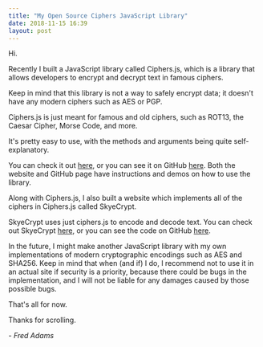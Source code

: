 ```yaml
---
title: "My Open Source Ciphers JavaScript Library"
date: 2018-11-15 16:39
layout: post
---
```


Hi.

Recently I built a JavaScript library called Ciphers.js, which is a library that allows developers to encrypt and decrypt text in famous ciphers.

Keep in mind that this library is not a way to safely encrypt data; it doesn't have any modern ciphers such as AES or PGP.

Ciphers.js is just meant for famous and old ciphers, such as ROT13, the Caesar Cipher, Morse Code, and more.

It's pretty easy to use, with the methods and arguments being quite self-explanatory.

You can check it out [here](https://xtrp.github.io/ciphers.js/), or you can see it on GitHub [here](https://github.com/xtrp/ciphers.js). Both the website and GitHub page have instructions and demos on how to use the library.

Along with Ciphers.js, I also built a website which implements all of the ciphers in Ciphers.js called SkyeCrypt.

SkyeCrypt uses just ciphers.js to encode and decode text. You can check out SkyeCrypt [here](https://xtrp.github.io/skyecrypt/), or you can see the code on GitHub [here](https://github.com/xtrp/skyecrypt).

In the future, I might make another JavaScript library with my own implementations of modern cryptographic encodings such as AES and SHA256. Keep in mind that when (and if) I do, I recommend not to use it in an actual site if security is a priority, because there could be bugs in the implementation, and I will not be liable for any damages caused by those possible bugs.

That's all for now.

Thanks for scrolling.

*- Fred Adams*

